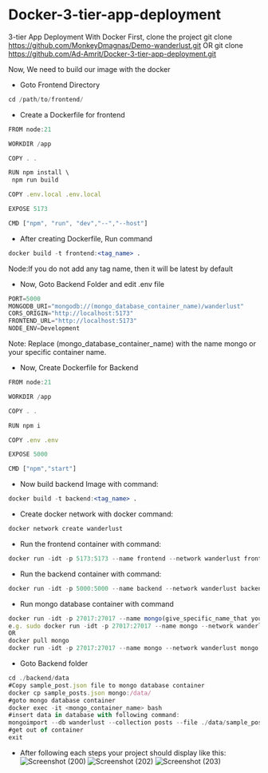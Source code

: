 # Docker-3-tier-app-deployment
3-tier App Deployment With Docker
First, clone the project 
git clone https://github.com/MonkeyDmagnas/Demo-wanderlust.git
OR
git clone https://github.com/Ad-Amrit/Docker-3-tier-app-deployment.git

Now, We need to build our image with the docker 

- Goto Frontend Directory

```jsx
cd /path/to/frontend/
```

- Create a Dockerfile for frontend

```jsx
FROM node:21

WORKDIR /app

COPY . .

RUN npm install \
 npm run build

COPY .env.local .env.local

EXPOSE 5173

CMD ["npm", "run", "dev","--","--host"]

```

- After creating Dockerfile, Run command

```jsx
docker build -t frontend:<tag_name> .
```
Node:If you do not add any tag name, then it will be latest by default

- Now, Goto Backend Folder and edit .env file

```jsx
PORT=5000
MONGODB_URI="mongodb://(mongo_database_container_name)/wanderlust"
CORS_ORIGIN="http://localhost:5173"
FRONTEND_URL="http://localhost:5173"
NODE_ENV=Development
```

Note: Replace (mongo_database_container_name) with the name mongo or your specific container name.

- Now, Create Dockerfile for Backend

```jsx
FROM node:21

WORKDIR /app

COPY . .

RUN npm i

COPY .env .env

EXPOSE 5000

CMD ["npm","start"]
```

- Now build backend Image with command:

```jsx
docker build -t backend:<tag_name> .
```

- Create docker network with docker command:

```jsx
docker network create wanderlust
```

- Run the frontend container with command:

```jsx
docker run -idt -p 5173:5173 --name frontend --network wanderlust frontend:latest
```

- Run the backend container with command:

```jsx
docker run -idt -p 5000:5000 --name backend --network wanderlust backend:latest
```

- Run mongo database container with command

```jsx
docker run -idt -p 27017:27017 --name mongo(give_specific_name_that you_changed_in_environment_file) --network wanderlust mongo
e.g. sudo docker run -idt -p 27017:27017 --name mongo --network wanderlust mongo:latest
OR
docker pull mongo
docker run -idt -p 27017:27017 --name mongo --network wanderlust mongo
```

- Goto Backend folder

```jsx
cd ./backend/data
#Copy sample_post.json file to mongo database container
docker cp sample_posts.json mongo:/data/
#goto mongo database container
docker exec -it <mongo_container_name> bash
#insert data in database with following command:
mongoimport --db wanderlust --collection posts --file ./data/sample_posts.json --jsonArray
#get out of container 
exit
```

- After following each steps your project should display like this:
![Screenshot (200)](https://github.com/user-attachments/assets/fc2e5d16-c6a6-4bb9-82ba-75a48668df65)
![Screenshot (202)](https://github.com/user-attachments/assets/ceb32b3d-77cc-4b79-8f5a-d0f23670dc99)
![Screenshot (203)](https://github.com/user-attachments/assets/e11cf192-c09a-4e93-980d-5cff51b7a227)

